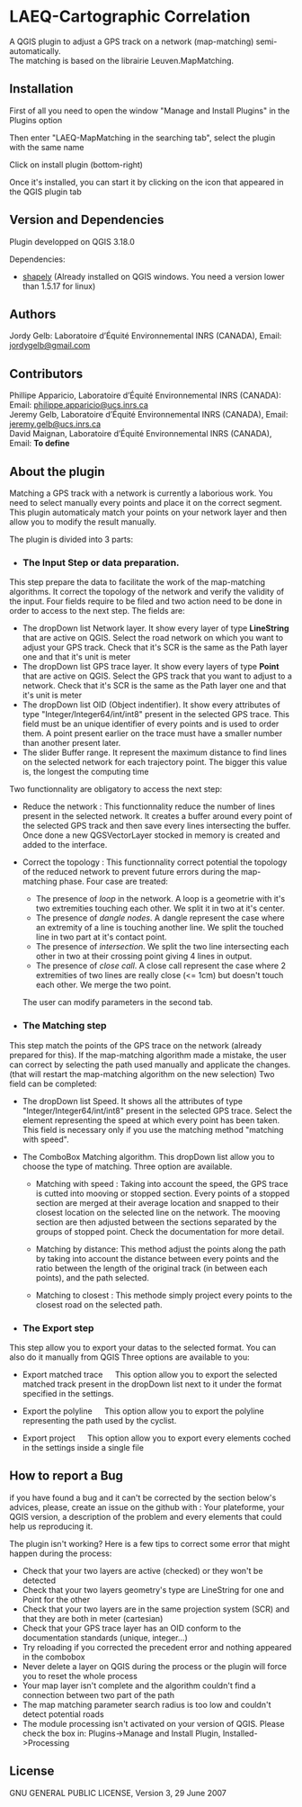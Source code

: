 # LAEQ-Cartographic Correlation

A QGIS plugin to adjust a GPS track on a network (map-matching) semi-automatically.
<br>
The matching is based on the librairie Leuven.MapMatching.

## Installation

First of all you need to open the window "Manage and Install Plugins" in the Plugins option <br>

[//]: # (<img src = "ressources/images/plugin_installation_1.png">) 

Then enter "LAEQ-MapMatching in the searching tab", select the plugin with the same name

[//]: # (<img src = "ressources/images/plugin_installation_2.png">)

Click on install plugin (bottom-right)

Once it's installed, you can start it by clicking on the icon that appeared in the QGIS plugin tab

[//]: # (<img src = "ressources/images/plugin_installation_3.png">)

## Version and Dependencies

Plugin developped on QGIS 3.18.0

Dependencies: 

- [shapely](https://pypi.org/project/Shapely/) 
(Already installed on QGIS windows. You need a version lower than 1.5.17 for linux)

## Authors
Jordy Gelb: Laboratoire d’Équité Environnemental INRS (CANADA), Email: jordygelb@gmail.com
## Contributors
Phillipe Apparicio, Laboratoire d’Équité Environnemental INRS (CANADA): Email: philippe.apparicio@ucs.inrs.ca<br>
Jeremy Gelb, Laboratoire d’Équité Environnemental INRS (CANADA), Email: jeremy.gelb@ucs.inrs.ca <br>
David Maignan, Laboratoire d’Équité Environnemental INRS (CANADA), Email: **To define**

## About the plugin

Matching a GPS track with a network is currently a laborious work. You need to select manually every points and place it on the correct segment.
This plugin automaticaly match your points on your network layer and then allow you to modify the result manually. <br>

The plugin is divided into 3 parts: <br>

- ### **The Input Step or data preparation**. 

This step prepare the data to facilitate the work of the map-matching algorithms. It correct the topology of the network and verify the validity of the input.
Four fields require to be filed and two action need to be done in order to access to the next step.
The fields are:
- The dropDown list Network layer. It show every layer of type **LineString** that are active on QGIS. Select the road network on which you want to adjust your GPS track. Check that it's SCR is the same as the Path layer one and that it's unit is meter
- The dropDown list GPS trace layer. It show every layers of type **Point** that are active on QGIS. Select the GPS track that you want to adjust to a network. Check that it's SCR is the same as the Path layer one and that it's unit is meter
- The dropDown list OID (Object indentifier). It show every attributes of type "Integer/Integer64/int/int8" present in the selected GPS trace. This field must be an unique identifier of every points and is used to order them. A point present earlier on the trace must have a smaller number than another present later.
- The slider Buffer range. It represent the maximum distance to find lines on the selected network for each trajectory point. The bigger this value is, the longest the computing time

Two functionnality are obligatory to access the next step:
- Reduce the network : This functionnality reduce the number of lines present in the selected network. It creates a buffer around every point of the selected GPS track and then save every lines intersecting the buffer. Once done a new QGSVectorLayer stocked in memory is created and added to the interface.
- Correct the topology : This functionnality correct potential the topology of the reduced network to prevent future errors during the map-matching phase. Four case are treated:
    - The presence of *loop* in the network. A loop is a geometrie with it's two extremities touching each other. We split it in two at it's center.
    - The presence of *dangle nodes*. A dangle represent the case where an extremity of a line is touching another line. We split the touched line in two part at it's contact point.
    - The presence of *intersection*. We split the two line intersecting each other in two at their crossing point giving 4 lines in output.
    - The presence of *close call*. A close call represent the case where 2 extremities of two lines are really close (<= 1cm) but doesn't touch each other. We merge the two point.
    
    The user can modify parameters in the second tab.

- ### **The Matching step**

This step match the points of the GPS trace on the network (already prepared for this). If the map-matching algorithm made a mistake, the user can correct by selecting the path used manually and applicate the changes. (that will restart the map-matching algorithm on the new selection)
Two field can be completed:

- The dropDown list Speed. It shows all the attributes of type "Integer/Integer64/int/int8" present in the selected GPS trace. Select the element representing the speed at which every point has been taken. This field is necessary only if you use the matching method "matching with speed".

- The ComboBox Matching algorithm. This dropDown list allow you to choose the type of matching. Three option are available.

    - Matching with speed : Taking into account the speed, the GPS trace is cutted into mooving or stopped section. Every points of a stopped section are merged at their average location and snapped to their closest location on the selected line on the network. The mooving section are then adjusted between the sections separated by the groups of stopped point. Check the documentation for more detail.

    - Matching by distance: This method adjust the points along the path by taking into account the distance between every points and the ratio between the length of the original track (in between each points), and the path selected.

    - Matching to closest : This methode simply project every points to the closest road on the selected path.


- ### **The Export step**
This step allow you to export your datas to the selected format. You can also do it manually from QGIS
Three options are available to you:

- Export matched trace
  This option allow you to export the selected matched track present in the dropDown list next to it under the format specified in the settings.

- Export the polyline
  This option allow you to export the polyline representing the path used by the cyclist.

- Export project
  This option allow you to export every elements coched in the settings inside a single file 

## How to report a Bug
if you have found a bug and it can't be corrected by the section below's advices, please, create an issue on the github with : Your plateforme, your QGIS version, a description of the problem and every elements that could help us reproducing it.

The plugin isn't working? Here is a few tips to correct some error that might happen during the process:
- Check that your two layers are active (checked) or they won't be detected
- Check that your two layers geometry's type are LineString for one and Point for the other
- Check that your two layers are in the same projection system (SCR) and that they are both in meter (cartesian)
-  Check that your GPS trace layer has an OID conform to the documentation standards (unique, integer...)
- Try reloading if you corrected the precedent error and nothing appeared in the combobox
- Never delete a layer on QGIS during the process or the plugin will force you to reset the whole process
- Your map layer isn't complete and the algorithm couldn't find a connection between two part of the path
- The map matching parameter search radius is too low and couldn't detect potential roads
- The module processing isn't activated on your version of QGIS. Please check the box in: Plugins->Manage and Install Plugin, Installed->Processing
   

## License
GNU GENERAL PUBLIC LICENSE, Version 3, 29 June 2007





